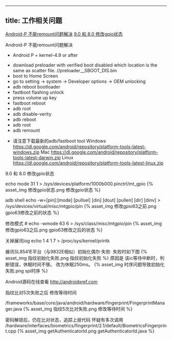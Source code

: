 
---
title: 工作相关问题
---

[Android-P 不能remount问题解决](#1)
[9.0 和 8.0 修改gpio状态](#2)

<div id="1"></div>
Android-P 不能remount问题解决

* Android P + kernel-4.9 or after 
- download preloader with verified boot disabled which location is the same as scatter file. //preloader_<PROJECT>_SBOOT_DIS.bin
- boot to Home Screen
- go to setting -> system -> Developer options -> OEM unlocking
- adb reboot bootloader
- fastboot flashing unlock
- press volume up key
- fastboot reboot
- adb root
- adb disable-verity
- adb reboot
- adb root
- adb remount

* 请注意下载最新的adb/fastboot tool
Windows
https://dl.google.com/android/repository/platform-tools-latest-windows.zip
Mac
https://dl.google.com/android/repository/platform-tools-latest-darwin.zip
Linux
https://dl.google.com/android/repository/platform-tools-latest-linux.zip


<div id="2"></div>
9.0 和 8.0 修改gpio状态

echo mode 31 1 >  /sys/devices/platform/1000b000.pinctrl/mt_gpio 
{% asset_img 修改gpio状态.png 修改gpio状态 %}

adb shell echo -w=[pin]:[mode] [pullsel] [din] [dout] [pullen] [dir] [dinv] > /sys/devices/virtual/misc/mtgpio/pin
{% asset_img 修改gpio63之前.png gpio63修改之前的状态 %}

修改模式 # echo -wmode 63 6 > /sys/class/misc/mtgpio/pin
{% asset_img 修改gpio63之后.png gpio63修改之后的状态 %}

关掉展讯log
echo 1 4 1 7 > /proc/sys/kernel/printk

展讯SL8541E平台（与9832E相似）初始化偶尔·失败· 
失败时如下图
{% asset_img 指纹初始化失败.png 指纹初始化失败 %}
原因是 该ic等待中断时，判断错误，休眠时间不够。  改为休眠250ms。
{% asset_img 时序问题导致初始化失败.png spi时序 %}

Android源码在线查看
http://androidxref.com 

指纹比对5次失败之后 修改等待时间

/frameworks/base/core/java/android/hardware/fingerprint/FingerprintManager.java
{% asset_img 指纹5次比对失败.png 修改等待时间 %}

密码解锁后，仍在比对状态，追踪上层代码
怀疑有多次调用
/hardware/interfaces/biometrics/fingerprint/2.1/default/BiometricsFingerprint.cpp
{% asset_img getAuthenticatorId.png getAuthenticatorId.java %}


